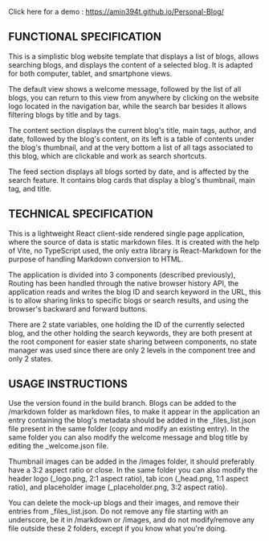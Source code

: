 Click here for a demo : https://amin394t.github.io/Personal-Blog/

## FUNCTIONAL SPECIFICATION

This is a simplistic blog website template that displays a list of blogs, allows searching blogs, and displays the content of a selected blog. It is adapted for both computer, tablet, and smartphone views.

The default view shows a welcome message, followed by the list of all blogs, you can return to this view from anywhere by clicking on the website logo located in the navigation bar, while the search bar besides it allows filtering blogs by title and by tags.

The content section displays the current blog's title, main tags, author, and date, followed by the blog's content, on its left is a table of contents under the blog's thumbnail, and at the very bottom a list of all tags associated to this blog, which are clickable and work as search shortcuts.

The feed section displays all blogs sorted by date, and is affected by the search feature. It contains blog cards that display a blog's thumbnail, main tag, and title.


## TECHNICAL SPECIFICATION

This is a lightweight React client-side rendered single page application, where the source of data is static markdown files. It is created with the help of Vite, no TypeScript used, the only extra library is React-Markdown for the purpose of handling Markdown conversion to HTML.

The application is divided into 3 components (described previously), Routing has been handled through the native browser history API, the application reads and writes the blog ID and search keyword in the URL, this is to allow sharing links to specific blogs or search results, and using the browser's backward and forward buttons.

There are 2 state variables, one holding the ID of the currently selected blog, and the other holding the search keywords, they are both present at the root component for easier state sharing between components, no state manager was used since there are only 2 levels in the component tree and only 2 states.


## USAGE INSTRUCTIONS

Use the version found in the build branch. Blogs can be added to the /markdown folder as markdown files, to make it appear in the application an entry containing the blog's metadata should be added in the _files_list.json file present in the same folder (copy and modify an existing entry). In the same folder you can also modify the welcome message and blog title by editing the _welcome.json file.

Thumbnail images can be added in the /images folder, it should preferably have a 3:2 aspect ratio or close. In the same folder you can also modify the header logo (_logo.png, 2:1 aspect ratio), tab icon (_head.png, 1:1 aspect ratio), and placeholder image (_placeholder.png, 3:2 aspect ratio).

You can delete the mock-up blogs and their images, and remove their entries from _files_list.json. Do not remove any file starting with an underscore, be it in /markdown or /images, and do not modify/remove any file outside these 2 folders, except if you know what you're doing.